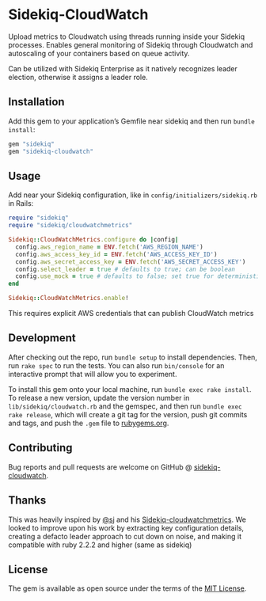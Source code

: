# Sidekiq-CloudWatch

Upload metrics to Cloudwatch using threads running inside your Sidekiq processes.  Enables general monitoring of Sidekiq through Cloudwatch and autoscaling of your containers based on queue activity.

Can be utilized with Sidekiq Enterprise as it natively recognizes leader election, otherwise it assigns a leader role.

## Installation

Add this gem to your application’s Gemfile near sidekiq and then run `bundle install`:

```ruby
gem "sidekiq"
gem "sidekiq-cloudwatch"
```

## Usage

Add near your Sidekiq configuration, like in `config/initializers/sidekiq.rb` in Rails:

```ruby
require "sidekiq"
require "sidekiq/cloudwatchmetrics"

Sidekiq::CloudWatchMetrics.configure do |config|
  config.aws_region_name = ENV.fetch('AWS_REGION_NAME')
  config.aws_access_key_id = ENV.fetch('AWS_ACCESS_KEY_ID')
  config.aws_secret_access_key = ENV.fetch('AWS_SECRET_ACCESS_KEY')
  config.select_leader = true # defaults to true; can be boolean
  config.use_mock = true # defaults to false; set true for deterministic results and no AWS traffic'
end

Sidekiq::CloudWatchMetrics.enable!
```

This requires explicit AWS credentials that can publish CloudWatch metrics

## Development

After checking out the repo, run `bundle setup` to install dependencies. Then, run `rake spec` to run the tests. You can also run `bin/console` for an interactive prompt that will allow you to experiment.

To install this gem onto your local machine, run `bundle exec rake install`. To release a new version, update the version number in `lib/sidekiq/cloudwatch.rb` and the gemspec, and then run `bundle exec rake release`, which will create a git tag for the version, push git commits and tags, and push the `.gem` file to [rubygems.org](https://rubygems.org).

## Contributing

Bug reports and pull requests are welcome on GitHub @ [sidekiq-cloudwatch](https://github.com/codetree/sidekiq-cloudwatch).

## Thanks

This was heavily inspired by [@sj](https://github.com/sj26) and his [Sidekiq-cloudwatchmetrics](https://github.com/sj26/sidekiq-cloudwatchmetrics).  We looked to improve upon his work by extracting key configuration details, creating a defacto leader approach to cut down on noise, and making it compatible with ruby 2.2.2 and higher (same as sidekiq)

## License

The gem is available as open source under the terms of the [MIT License](http://opensource.org/licenses/MIT).

